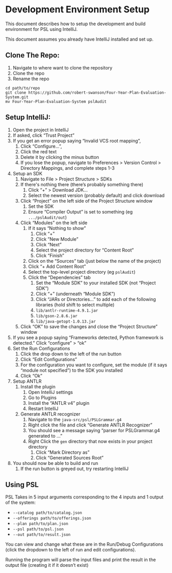 # Development Environment Setup

This document describes how to setup the development and build environment for PSL using IntelliJ.

This document assumes you already have IntelliJ installed and set up.

## Clone The Repo:

1. Navigate to where want to clone the repository
2. Clone the repo
3. Rename the repo

```
cd path/to/repo
git clone https://github.com/robert-swanson/Four-Year-Plan-Evaluation-System.git
mv Four-Year-Plan-Evaluation-System pslAudit
```

## Setup IntelliJ:

1. Open the project in IntelliJ
2. If asked, click “Trust Project”
3. If you get an error popup saying “Invalid VCS root mapping”, 
   1. Click “Configure...”, 
   2. Click the red text
   3. Delete it by clicking the minus button
   4. If you lose the popup, navigate to Preferences > Version Control > Directory Mappings, and complete steps 1-3
4. Setup an SDK
   1. Navigate to File > Project Structure > SDKs
   2. If there's nothing there (there’s probably something there)
      1. Click “+” > Download JDK... 
      2. Select the newest version (probably default) and click download
   3. Click “Project” on the left side of the Project Structure window
      1. Set the SDK
      2. Ensure “Compiler Output” is set to something (eg `.../pslAudit/out`)
   4. Click “Modules” on the left side
      1. If it says “Nothing to show”
         1. Click “+”
         2. Click ”New Module”
         3. Click “Next”
         4. Select the project directory for “Content Root”
         5. Click “Finish”
      2. Click on the “Sources” tab (just below the name of the project)
      3. Click “+ Add Content Root”
      4. Select the top-level project directory (eg `pslAudit`)
      5. Click the “Dependencies” tab
         1. Set the “Module SDK” to your installed SDK (not “Project SDK”)
         2. Click “+” (underneath “Module SDK”)
         3. Click “JARs or Directories...” to add each of the following libraries (hold shift to select multiple)
         4. `lib/antlr-runtime-4.9.1.jar`
         5. `lib/gson-2.8.6.jar`
         6. `lib/java-getopt-1.0.13.jar`
   5. Click “OK” to save the changes and close the “Project Structure” window
5. If you see a popup saying “Frameworks detected, Python framework is detected.” Click “configure” > “ok”
6. Set the Run Configurations
   1. Click the drop down to the left of the run button
   2. Click “Edit Configurations”
   3. For the configuration you want to configure, set the module (if it says “module not specified”) to the SDK you installed
   4. Click “Ok”
7. Setup ANTLR
   1. Install the plugin
      1. Open IntelliJ settings
      2. Go to Plugins
      3. Install the “ANTLR v4” plugin
      4. Restart IntelliJ
   2. Generate ANTLR recognizer
      1. Navigate to the `java-src/psl/PSLGrammar.g4`
      2. Right click the file and click “Generate ANTLR Recognizer”
      3. You should see a message saying “parser for PSLGrammar.g4 generated to ...”
      4. Right Click the `gen` directory that now exists in your project directory
         1. Click “Mark Directory as”
         2. Click “Generated Sources Root”
8. You should now be able to build and run
   1. If the run button is greyed out, try restarting IntelliJ

## Using PSL

PSL Takes in 5 input arguments corresponding to the 4 inputs and 1 output of the system:

- `--catalog path/to/catalog.json`
- `--offerings path/to/offerings.json`
- `--plan path/to/plan.json`
- `--psl path/to/psl.json`
- `--out path/to/result.json`

You can view and change what these are in the Run/Debug Configurations (click the dropdown to the left of run and edit configurations).

Running the program will parse the input files and print the result in the output file (creating it if it doesn’t exist)